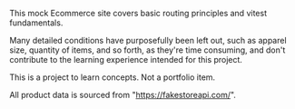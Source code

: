 This mock Ecommerce site covers basic routing principles and vitest fundamentals. 

Many detailed conditions have purposefully been left out, such as apparel size, quantity of items, and so forth, as they're time consuming, and don't contribute to the learning experience intended for this project.

This is a project to learn concepts. Not a portfolio item.

All product data is sourced from "https://fakestoreapi.com/".
